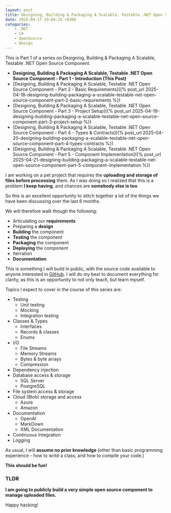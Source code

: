 ```yaml
---
layout: post
title: Designing, Building & Packaging A Scalable, Testable .NET Open Source Component - Part 1 - Introduction
date: 2025-04-17 19:04:25 +0300
categories:
    - .NET
    - C#
    - OpenSource
    - Design
---
```


This is Part 1 of a series on Designing, Building & Packaging A Scalable, Testable .NET Open Source Component.

- **Designing, Building & Packaging A Scalable, Testable .NET Open Source Component - Part 1 - Introduction (This Post)**
- [Designing, Building & Packaging A Scalable, Testable .NET Open Source Component - Part 2 - Basic Requirements]({% post_url 2025-04-18-designing-building-packaging-a-scalable-testable-net-open-source-component-part-2-basic-requirements %})
- [Designing, Building & Packaging A Scalable, Testable .NET Open Source Component - Part 3 - Project Setup]({% post_url 2025-04-19-designing-building-packaging-a-scalable-testable-net-open-source-component-part-3-project-setup %})
- [Designing, Building & Packaging A Scalable, Testable .NET Open Source Component - Part 4 - Types & Contracts]({% post_url 2025-04-20-designing-building-packaging-a-scalable-testable-net-open-source-component-part-4-types-contracts %})
- [Designing, Building & Packaging A Scalable, Testable .NET Open Source Component - Part 5 - Component Implementation]({% post_url 2025-04-21-designing-building-packaging-a-scalable-testable-net-open-source-component-part-5-component-implementation %})

I am working on a pet project that requires the **uploading and storage of files before processing** them. As I was doing so I realized that this is a problem **I keep having**, and chances are **somebody else is too**.

So this is an excellent opportunity to stitch together a lot of the things we have been discussing over the last 6 months.

We will therefore walk though the following:

- Articulating our **requirements**
- Preparing a **design**
- **Building** the component
- **Testing** the component
- **Packaging** the component
- **Deploying** the component
- Iterration
- **Documentation**

This is something I will build in public, with the source code available to anyone interested in [GitHub](https://github.com/). I will do my best to document everything for clarity, as this is an opportunity to not only teach, but learn myself.

Topics I expect to cover in the course of this series are:

- Testing
    - Unit testing
    - Mocking
    - Integration testing
- Classes & Types
    - Interfaces
    - Records & classes
    - Enums
- I/O
    - File Streams
    - Memory Streams
    - Bytes & byte arrays
    - Compression
- Dependency injection
- Database access & storage
    - SQL Server
    - PostgreSQL
- File system access & storage
- Cloud (Blob) storage and access
    - Azure
    - Amazon
- Documentation
    - OpenAI
    - MarkDown
    - XML Documentation
- Continuous Integration
- Logging

As usual, I will **assume no prior knowledge** (other than basic programming experience - how to write a class, and how to compile your code.)

**This should be fun!**

### TLDR

**I am going to publicly build a very simple open source component to manage uploaded files.**

Happy hacking!
